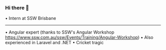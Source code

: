 ### Hi there 👋

 • Intern at SSW Brisbane <hr>
 • Angular expert (thanks to SSW's Angular Workshop https://www.ssw.com.au/ssw/Events/Training/Angular-Workshop)
 • Also experienced in Laravel and .NET
 • Cricket tragic
<!--
**taineriley1/taineriley1** is a ✨ _special_ ✨ repository because its `README.md` (this file) appears on your GitHub profile.

Here are some ideas to get you started:

- 🔭 I’m currently working on ...
- 🌱 I’m currently learning ...
- 👯 I’m looking to collaborate on ...
- 🤔 I’m looking for help with ...
- 💬 Ask me about ...
- 📫 How to reach me: ...
- 😄 Pronouns: ...
- ⚡ Fun fact: ...
-->
